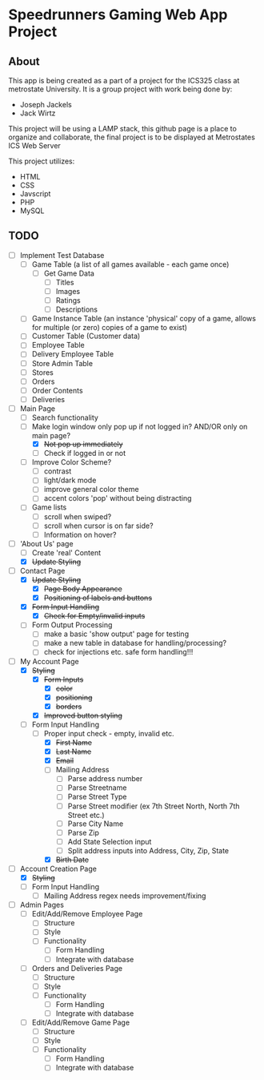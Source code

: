 # Speedrunners Gaming Web App Project

## About

This app is being created as a part of a project for the ICS325 class at metrostate University.
It is a group project with work being done by:
* Joseph Jackels
* Jack Wirtz

This project will be using a LAMP stack, this github page is a place to organize and collaborate, the final project is to be displayed at Metrostates ICS Web Server

This project utilizes:
* HTML
* CSS
* Javscript
* PHP
* MySQL

## TODO

- [ ] Implement Test Database
	- [ ] Game Table (a list of all games available - each game once)
		- [ ] Get Game Data
			- [ ] Titles
			- [ ] Images
			- [ ] Ratings
			- [ ] Descriptions
	- [ ] Game Instance Table (an instance 'physical' copy of a game, allows for multiple (or zero) copies of a game to exist)
	- [ ] Customer Table (Customer data)
	- [ ] Employee Table
	- [ ] Delivery Employee Table
	- [ ] Store Admin Table
	- [ ] Stores
	- [ ] Orders
	- [ ] Order Contents
	- [ ] Deliveries

- [ ] Main Page
	- [ ] Search functionality
	- [ ] Make login window only pop up if not logged in? AND/OR only on main page?
		- [x] ~~Not pop up immediately~~
		- [ ] Check if logged in or not
	- [ ] Improve Color Scheme?
		- [ ] contrast
		- [ ] light/dark mode
		- [ ] improve general color theme
		- [ ] accent colors 'pop' without being distracting
	- [ ] Game lists
		- [ ] scroll when swiped?
		- [ ] scroll when cursor is on far side?
		- [ ] Information on hover?

- [ ] 'About Us' page
	- [ ] Create 'real' Content
	- [x] ~~Update Styling~~

- [ ] Contact Page
	- [x] ~~Update Styling~~
		- [x] ~~Page Body Appearance~~
		- [x] ~~Positioning of labels and buttons~~
	- [x] ~~Form Input Handling~~
		- [x] ~~Check for Empty/invalid inputs~~
	- [ ] Form Output Processing
		- [ ] make a basic 'show output' page for testing
		- [ ] make a new table in database for handling/processing?
		- [ ] check for injections etc. safe form handling!!!

- [ ] My Account Page
	- [x] ~~Styling~~
		- [x] ~~Form Inputs~~
			- [x] ~~color~~
			- [x] ~~positioning~~
			- [x] ~~borders~~
		- [x] ~~Improved button styling~~
	- [ ] Form Input Handling
		- [ ] Proper input check - empty, invalid etc.
			- [x] ~~First Name~~
			- [x] ~~Last Name~~
			- [x] ~~Email~~
			- [ ] Mailing Address
				- [ ] Parse address number
				- [ ] Parse Streetname
				- [ ] Parse Street Type
				- [ ] Parse Street modifier (ex 7th Street North, North 7th Street etc.)
				- [ ] Parse City Name
				- [ ] Parse Zip
				- [ ] Add State Selection input
				- [ ] Split address inputs into Address, City, Zip, State
			- [x] ~~Birth Date~~

- [ ] Account Creation Page
	- [x] ~~Styling~~
	- [ ] Form Input Handling
		- [ ] Mailing Address regex needs improvement/fixing

- [ ] Admin Pages
	- [ ] Edit/Add/Remove Employee Page
		- [ ] Structure
		- [ ] Style
		- [ ] Functionality
			- [ ] Form Handling
			- [ ] Integrate with database
	- [ ] Orders and Deliveries Page
		- [ ] Structure
		- [ ] Style
		- [ ] Functionality
			- [ ] Form Handling
			- [ ] Integrate with database
	- [ ] Edit/Add/Remove Game Page
		- [ ] Structure
		- [ ] Style
		- [ ] Functionality
			- [ ] Form Handling
			- [ ] Integrate with database
